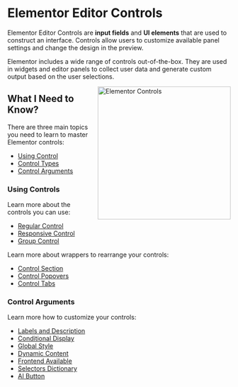# Elementor Editor Controls

<Badge type="tip" vertical="top" text="Elementor Core" /> <Badge type="warning" vertical="top" text="Advanced" />

Elementor Editor Controls are **input fields** and **UI elements** that are used to construct an interface. Controls allow users to customize available panel settings and change the design in the preview.

Elementor includes a wide range of controls out-of-the-box. They are used in widgets and editor panels to collect user data and generate custom output based on the user selections.

<img :src="$withBase('/assets/img/elementor-controls.png')" alt="Elementor Controls" style="float: right; width: 300px; margin-left: 20px; margin-bottom: 20px;">

## What I Need to Know?

There are three main topics you need to learn to master Elementor controls:

* [Using Control](#using-controls)
* [Control Types](#control-types)
* [Control Arguments](#control-arguments)

### Using Controls

Learn more about the controls you can use:

* [Regular Control](./regular-control/)
* [Responsive Control](./responsive-control/)
* [Group Control](./group-control/)

Learn more about wrappers to rearrange your controls:

* [Control Section](./control-section/)
* [Control Popovers](./control-popovers/)
* [Control Tabs](./control-tabs/)

### Control Arguments

Learn more how to customize your controls:

* [Labels and Description](./labels-description/)
* [Conditional Display](./conditional-display/)
* [Global Style](./global-style/)
* [Dynamic Content](./dynamic-content/)
* [Frontend Available](./frontend-available/)
* [Selectors Dictionary](./selectors-dictionary/)
* [AI Button](./ai/)
